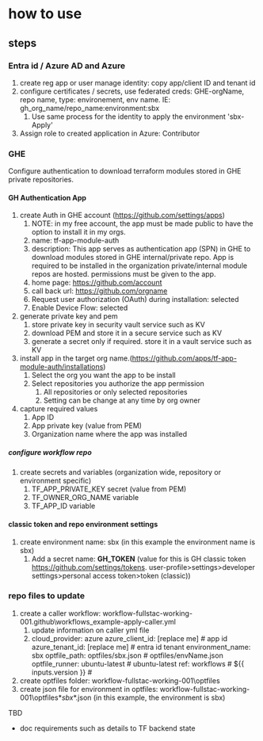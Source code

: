 # how to use

## steps

### Entra id / Azure AD and Azure

1. create reg app or user manage identity: copy app/client ID and tenant id
2. configure certificates / secrets, use federated creds: GHE-orgName, repo name, type: environement, env name. IE: gh_org_name/repo_name:environment:sbx
   1. Use same process for the identity to apply the environment 'sbx-Apply'
3. Assign role to created application in Azure: Contributor

### GHE 

Configure authentication to download terraform modules stored in GHE private repositories.

#### GH Authentication App

1. create Auth in GHE account (<https://github.com/settings/apps>)
   1. NOTE: in my free account, the app must be made public to have the option to install it in my orgs.
   2. name: tf-app-module-auth
   3. description: This app serves as authentication app (SPN) in GHE to download modules stored in GHE internal/private repo. App is required to be installed in the organization private/internal module repos are hosted. permissions must be given to the app.
   4. home page: <https://github.com/account>
   5. call back url: <https://github.com/orgname>
   6. Request user authorization (OAuth) during installation: selected
   7. Enable Device Flow: selected
2. generate private key and pem
   1. store private key in security vault service such as KV
   2. download PEM and store it in a secure service such as KV
   3. generate a secret only if required. store it in a vault service such as KV
3. install app in the target org name.(<https://github.com/apps/tf-app-module-auth/installations>)
   1. Select the org you want the app to be install
   2. Select repositories you authorize the app permission
      1. All repositories or only selected repositories
      2. Setting can be change at any time by org owner
4. capture required values
   1. App ID
   2. App private key (value from PEM)
   3. Organization name where the app was installed

##### configure workflow repo

1. create secrets and variables (organization wide, repository or environment specific)
   1. TF_APP_PRIVATE_KEY secret (value from PEM)
   2. TF_OWNER_ORG_NAME variable
   3. TF_APP_ID variable

#### classic token and repo environment settings

1. create environment name: sbx (in this example the environment name is sbx)
   1. Add a secret name: **GH_TOKEN** (value for this is GH classic token https://github.com/settings/tokens. user-profile>settings>developer settings>personal access token>token (classic))

### repo files to update

1. create a caller workflow: workflow-fullstac-working-001\.github\workflows\_example-apply-caller.yml
   1. update information on caller yml file
   2. cloud_provider: azure
      azure_client_id: [replace me] # app id
      azure_tenant_id: [replace me] # entra id tenant
      environment_name: sbx
      optfile_path: optfiles/sbx.json # optfiles/envName.json
      optfile_runner: ubuntu-latest # ubuntu-latest 
      ref: workflows # ${{ inputs.version }} #<branch or tag name containing your released code>
2. create optfiles folder: workflow-fullstac-working-001\optfiles
3. create json file for environment in optfiles: workflow-fullstac-working-001\optfiles\**sbx**.json (in this example, the environment is sbx)


TBD
- doc requirements such as details to TF backend state